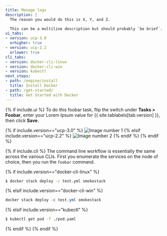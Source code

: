 ```yaml
---
title: Manage logs
description: |
  The reason you would do this is X, Y, and Z.

  This can be a multiline description but should probably `be brief`.
ui_tabs:
- version: ucp-3.0
  orhigher: true
- version: ucp-2.2
  orlower: true
cli_tabs:
- version: docker-cli-linux
- version: docker-cli-win
- version: kubectl
next_steps:
- path: /engine/install
  title: Install Docker
- path: /get-started/
  title: Get Started with Docker
---
```

{% if include.ui %}
To do this foobar task, flip the switch under **Tasks > Foobar**,
enter your Lorem Ipsum value for {{ site.tablabels[tab.version] }}, then
click **Save**.

{% if include.version=="ucp-3.0" %}
![Image number 1](https://docs.docker.com/datacenter/ucp/2.2/guides/images/monitor-ucp-0.png)
{% elsif include.version=="ucp-2.2" %}
![Image number 2](https://docs.docker.com/datacenter/ucp/2.2/guides/images/monitor-ucp-1.png)
{% endif %}
{% endif %}

{% if include.cli %}
The command line workflow is essentially the same across the various CLIs.
First you enumerate the services on the node of choice, then you run the
`foobar` command.

{% if include.version=="docker-cli-linux" %}
```bash
$ docker stack deploy -c test.yml smokestack
```
{% elsif include.version=="docker-cli-win" %}
```powershell
docker stack deploy -c test.yml smokestack
```
{% elsif include.version=="kubectl" %}
```bash
$ kubectl get pod -f ./pod.yaml
```
{% endif %}
{% endif %}
